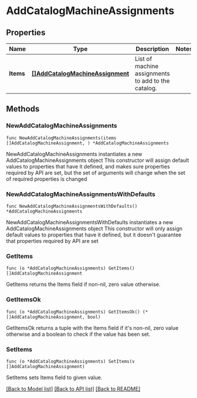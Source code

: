 # AddCatalogMachineAssignments

## Properties

Name | Type | Description | Notes
------------ | ------------- | ------------- | -------------
**Items** | [**[]AddCatalogMachineAssignment**](AddCatalogMachineAssignment.md) | List of machine assignments to add to the catalog. | 

## Methods

### NewAddCatalogMachineAssignments

`func NewAddCatalogMachineAssignments(items []AddCatalogMachineAssignment, ) *AddCatalogMachineAssignments`

NewAddCatalogMachineAssignments instantiates a new AddCatalogMachineAssignments object
This constructor will assign default values to properties that have it defined,
and makes sure properties required by API are set, but the set of arguments
will change when the set of required properties is changed

### NewAddCatalogMachineAssignmentsWithDefaults

`func NewAddCatalogMachineAssignmentsWithDefaults() *AddCatalogMachineAssignments`

NewAddCatalogMachineAssignmentsWithDefaults instantiates a new AddCatalogMachineAssignments object
This constructor will only assign default values to properties that have it defined,
but it doesn't guarantee that properties required by API are set

### GetItems

`func (o *AddCatalogMachineAssignments) GetItems() []AddCatalogMachineAssignment`

GetItems returns the Items field if non-nil, zero value otherwise.

### GetItemsOk

`func (o *AddCatalogMachineAssignments) GetItemsOk() (*[]AddCatalogMachineAssignment, bool)`

GetItemsOk returns a tuple with the Items field if it's non-nil, zero value otherwise
and a boolean to check if the value has been set.

### SetItems

`func (o *AddCatalogMachineAssignments) SetItems(v []AddCatalogMachineAssignment)`

SetItems sets Items field to given value.



[[Back to Model list]](../README.md#documentation-for-models) [[Back to API list]](../README.md#documentation-for-api-endpoints) [[Back to README]](../README.md)


